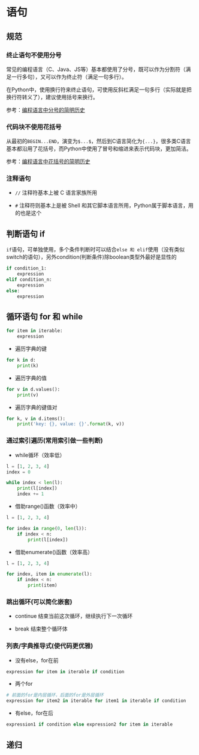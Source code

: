 # 语句

## 规范

### 终止语句不使用分号

常见的编程语言（C、Java、JS等）基本都使用了分号，既可以作为分割符（满足一行多句），又可以作为终止符（满足一句多行）。

在Python中，使用换行符来终止语句，可使用反斜杠满足一句多行（实际就是把换行符转义了），建议使用括号来换行。

参考：[编程语言中分号的简明历史](https://mp.weixin.qq.com/s/VLJZjMp1OuMDwIiL4NH1_g)

### 代码块不使用花括号

从最初的`BEGIN...END`，演变为`$...$`，然后到C语言简化为`{...}`，很多类C语言基本都沿用了花括号，而Python中使用了冒号和缩进来表示代码块，更加简洁。

参考：[编程语言中花括号的简明历史](https://mp.weixin.qq.com/s/8-DgLMBfWSnR0j8Q83UzeQ)

### 注释语句

- `//` 注释符基本上被 C 语言家族所用

- `#` 注释符则基本上是被 Shell 和其它脚本语言所用，Python属于脚本语言，用的也是这个


## 判断语句 if

`if`语句，可单独使用，多个条件判断时可以结合`else 和 elif`使用（没有类似switch的语句），另外condition(判断条件)除boolean类型外最好是显性的

```python
if condition_1:
    expression
elif condition_n:
    expression
else:
    expression
```

## 循环语句 for 和 while

```python
for item in iterable:
    expression
```

- 遍历字典的键

```python
for k in d:
    print(k)
```

- 遍历字典的值

```python
for v in d.values():
    print(v)
```

- 遍历字典的键值对

```python
for k, v in d.items():
    print('key: {}, value: {}'.format(k, v))
```

### 通过索引遍历(常用索引做一些判断)

- while循环（效率低）

```python
l = [1, 2, 3, 4]
index = 0

while index < len(l):
    print(l[index])
    index += 1
```

- 借助range()函数（效率中）

```python
l = [1, 2, 3, 4]

for index in range(0, len(l)):
    if index < n:
        print(l[index])
```

- 借助enumerate()函数（效率高）

```python
l = [1, 2, 3, 4]

for index, item in enumerate(l):
    if index < n:
        print(item)
```

### 跳出循环(可以简化嵌套)

- continue 结束当前这次循环，继续执行下一次循环

- break 结束整个循环体

### 列表/字典推导式(使代码更优雅)

- 没有else，for在前

```python
expression for item in iterable if condition
```

- 两个for

```python
# 前面的for是内层循环，后面的for是外层循环
expression for item2 in iterable for item1 in iterable if condition
```

- 有else，for在后

```python
expression1 if condition else expression2 for item in iterable
```

## 递归
